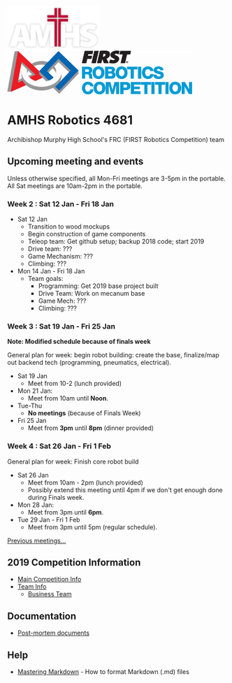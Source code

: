 ﻿
![AMHS Logo](img/amhs-logo-white-100.png) ![FRC Logo](img/frc-logo-100.png)

# AMHS Robotics 4681
Archibishop Murphy High School's FRC (FIRST Robotics Competition) team

## Upcoming meeting and events

Unless otherwise specified, all Mon-Fri meetings are 3-5pm in the portable.
All Sat meetings are 10am-2pm in the portable.

### Week 2 : Sat 12 Jan - Fri 18 Jan

* Sat 12 Jan
   * Transition to wood mockups
   * Begin construction of game components
   * Teleop team: Get github setup; backup 2018 code; start 2019
   * Drive team: ???
   * Game Mechanism: ???
   * Climbing: ???
* Mon 14 Jan - Fri 18 Jan
   * Team goals:
      * Programming: Get 2019 base project built
      * Drive Team: Work on mecanum base
      * Game Mech: ???
      * Climbing: ???

### Week 3 : Sat 19 Jan - Fri 25 Jan

**Note: Modified schedule because of finals week**

General plan for week: begin robot building: create the base, finalize/map out backend tech (programming, pneumatics, electrical).

* Sat 19 Jan
   * Meet from 10-2 (lunch provided)
* Mon 21 Jan:
   * Meet from 10am until **Noon**.
* Tue-Thu
   * **No meetings** (because of Finals Week)
* Fri 25 Jan
   * Meet from **3pm** until **8pm** (dinner provided)

### Week 4 : Sat 26 Jan - Fri 1 Feb

General plan for week: Finish core robot build

* Sat 26 Jan
   * Meet from 10am - 2pm (lunch provided)
   * Possibly extend this meeting until 4pm if we don't get enough done during Finals week.
* Mon 28 Jan:
   * Meet from 3pm until **6pm**.
* Tue 29 Jan - Fri 1 Feb
   * Meet from 3pm until 5pm (regular schedule).

[Previous meetings...](docs/2019/meetings.md)

## 2019 Competition Information

* [Main Competition Info](docs/2019/)
* [Team Info](docs/2019/teams.md)
   * [Business Team](docs/2019/business-team.md)

## Documentation

* [Post-mortem documents](docs/post-mortem.md)

## Help

* [Mastering Markdown](https://guides.github.com/features/mastering-markdown/) - How to format Markdown (.md) files
